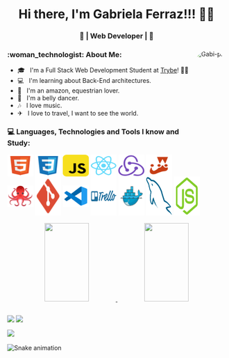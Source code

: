 <h1 align="center"> Hi there, I'm Gabriela Ferraz!!! 👋🤗</h1>
<h3 align="center">🚀 | Web Developer | 🚀</h3>

<div>
<img align="right" alt="Gabi-pic" height="280" style="border-radius:50px;" src="https://user-images.githubusercontent.com/86019539/146981202-ec7a8177-54d0-4f9c-8d91-893c9e19f0a6.png">
<div align="left"> 
  <h3> :woman_technologist: About Me: </h3>

  - 🎓 &nbsp; I'm a Full Stack Web Development Student at <a href="https://www.betrybe.com/">Trybe</a>! 👩‍💻 
  - 💻 &nbsp; I'm learning about Back-End architectures.
  - 🐎 &nbsp; I'm an amazon, equestrian lover.
  - 💃 &nbsp; I'm a belly dancer.
  - 🎶 &nbsp; I love music.
  - ✈  &nbsp; I love to travel, I want to see the world.
</div> 
</div> 

<div style="display: inline_block">
  <h3> 💻 Languages, Technologies and Tools I know and Study: </h3>
  <img align="center" alt="Gabi-HTML" height="50" width="60" src="./assets/html_icon.svg">
  <img align="center" alt="Gabi-CSS" height="50" width="60" src="./assets/css_icon.svg">
  <img align="center" alt="Gabi-Js" height="50" width="60" src="./assets/javascript_icon.svg">
  <img align="center" alt="Gabi-React" height="50" width="60" src="./assets/react_icon.svg">
  <img align="center" alt="Gabi-Redux" height="50" width="60" src="./assets/redux_icon.svg">
  <img align="center" alt="Gabi-Jest" height="50" width="60" src="./assets/jest_icon.svg">
  <img align="center" alt="Gabi-RTL" height="50" width="60" src="./assets/rtl.png">
  <img align="center" alt="Gabi-Git" height="90" width="60" src="./assets/git_icon.svg">
  <img align="center" alt="Gabi-VsCode" height="50" width="60" src="./assets/vscode_icon.svg">
  <img align="center" alt="Gabi-Trello" height="90" width="60" src="https://raw.githubusercontent.com/devicons/devicon/master/icons/trello/trello-plain-wordmark.svg">
  <img align="center" alt="Gabi-Docker" height="90" width="60" src="./assets/docker_icon.svg">
  <img align="center" alt="Gabi-MySQL" height="90" width="60" src="./assets/mysql-original.svg">
  <img align="center" alt="Gabi-NodeJs" height="90" width="60" src="./assets/nodejs-original.svg">
</div>

<br/>

<div align="center">
  <a href="https://github.com/GabiFerraz">
  <img height="180em" width="45%" src="https://github-readme-stats.vercel.app/api?username=GabiFerraz&show_icons=true&theme=dracula&include_all_commits=true&count_private=true"/>
  <img height="180em" width="45%" src="https://github-readme-stats.vercel.app/api/top-langs/?username=GabiFerraz&layout=compact&langs_count=7&theme=dracula"/>
</div>

  ##

<div> 
  <a href="https://www.instagram.com/gabimferraz/" target="_blank"><img src="https://img.shields.io/badge/-Instagram-%23E4405F?style=for-the-badge&logo=instagram&logoColor=white" target="_blank"></a>
  <a href="https://www.linkedin.com/in/gabriela-de-mesquita-ferraz-a3a017b0/" target="_blank"><img src="https://img.shields.io/badge/-LinkedIn-%230077B5?style=for-the-badge&logo=linkedin&logoColor=white" target="_blank"></a> 

  ![](https://visitor-badge.glitch.me/badge?page_id=GabiFerraz)
  
  ![Snake animation](https://github.com/GabiFerraz/GabiFerraz/blob/output/github-contribution-grid-snake.svg)
 
</div>
